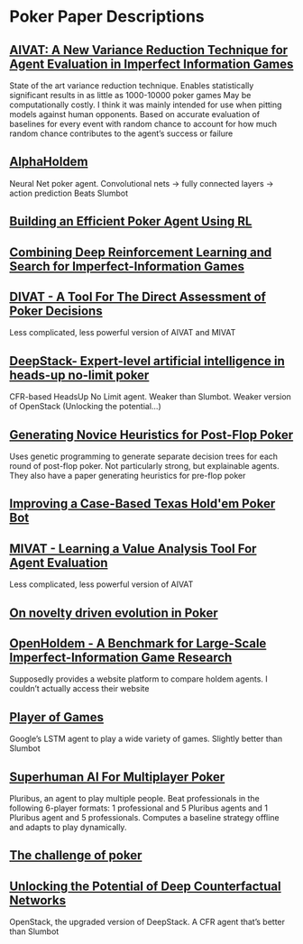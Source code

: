 # Poker Paper Descriptions
## [AIVAT: A New Variance Reduction Technique for Agent Evaluation in Imperfect Information Games](AIVAT-%20A%20New%20Variance%20Reduction%20Technique%20for%20Agent%20Evaluation%20in%20Imperfect%20Information%20Games.pdf)
State of the art variance reduction technique. Enables statistically significant results in as little as 1000-10000 poker games
May be computationally costly. I think it was mainly intended for use when pitting models against human opponents.
Based on accurate evaluation of baselines for every event with random chance to account for how much random chance contributes to the agent’s success or failure
## [AlphaHoldem](AlphaHoldem.pdf)
Neural Net poker agent. Convolutional nets -> fully connected layers -> action prediction
Beats Slumbot
## [Building an Efficient Poker Agent Using RL](Building%20an%20Efficient%20Poker%20Agent%20Using%20RL.pdf)
## [Combining Deep Reinforcement Learning and Search for Imperfect-Information Games](Combining%20Deep%20Reinforcement%20Learning%20and%20Search%20for%20Imperfect-Information%20Games.pdf)
## [DIVAT - A Tool For The Direct Assessment of Poker Decisions](DIVAT%20-%20A%20Tool%20For%20The%20Direct%20Assessment%20of%20Poker%20Decisions.pdf)
Less complicated, less powerful version of AIVAT and MIVAT
## [DeepStack- Expert-level artificial intelligence in heads-up no-limit poker](DeepStack-%20Expert-level%20artificial%20intelligence%20in%20heads-up%20no-limit%20poker.pdf)
CFR-based HeadsUp No Limit agent. Weaker than Slumbot. Weaker version of OpenStack (Unlocking the potential…)
## [Generating Novice Heuristics for Post-Flop Poker](Generating%20Novice%20Heuristics%20for%20Post-Flop%20Poker.pdf)
Uses genetic programming to generate separate decision trees for each round of post-flop poker.
Not particularly strong, but explainable agents. 
They also have a paper generating heuristics for pre-flop poker
## [Improving a Case-Based Texas Hold'em Poker Bot](Improving%20a%20Case-Based%20Texas%20Hold'em%20Poker%20Bot.pdf)
## [MIVAT - Learning a Value Analysis Tool For Agent Evaluation](MIVAT%20-%20Learning%20a%20Value%20Analysis%20Tool%20For%20Agent%20Evaluation.pdf)
Less complicated, less powerful version of AIVAT
## [On novelty driven evolution in Poker](On%20novelty%20driven%20evolution%20in%20Poker.pdf)
## [OpenHoldem - A Benchmark for Large-Scale Imperfect-Information Game Research](OpenHoldem%20-%20A%20Benchmark%20for%20Large-Scale%20Imperfect-Information%20Game%20Research.pdf)
Supposedly provides a website platform to compare holdem agents. I couldn’t actually access their website
## [Player of Games](Player%20of%20Games.pdf)
Google’s LSTM agent to play a wide variety of games. Slightly better than Slumbot
## [Superhuman AI For Multiplayer Poker](Superhuman%20AI%20For%20Multiplayer%20Poker.pdf)
Pluribus, an agent to play multiple people. Beat professionals in the following 6-player formats: 1 professional and 5 Pluribus agents and 1 Pluribus agent and 5 professionals. 
Computes a baseline strategy offline and adapts to play dynamically.
## [The challenge of poker](The%20challenge%20of%20poker.pdf)
## [Unlocking the Potential of Deep Counterfactual Networks](Unlocking%20the%20Potential%20of%20Deep%20Counterfactual%20Value%20Networks.pdf)
OpenStack, the upgraded version of DeepStack. A CFR agent that’s better than Slumbot
